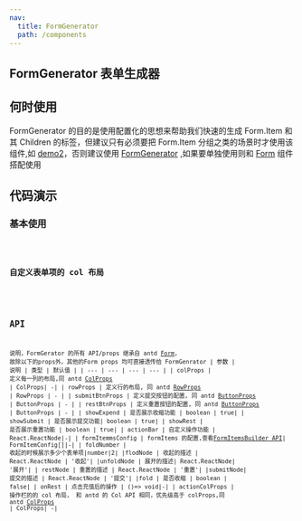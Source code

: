 ```yaml
---
nav:
  title: FormGenerator
  path: /components
---
```


## FormGenerator 表单生成器

## 何时使用

FormGenerator 的目的是使用配置化的思想来帮助我们快速的生成 Form.Item 和其 Children 的标签，但建议只有必须要把 Form.Item 分组之类的场景时才使用该组件,如 [demo2](/components/form-items-builder#自定义布局和其他标签的使用)，否则建议使用 [FormGenerator](/components/form-generator) ,如果要单独使用则和 [Form](https://ant-design.gitee.io/components/form-cn/) 组件搭配使用

## 代码演示

### 基本使用

 <code src="./demos/demo1.tsx"  title="一个配置化的搜索 bar">

### 自定义表单项的 col 布局

 <code src="./demos/demo2.tsx"  title="自定义表单">

## API
说明，FormGerator 的所有 API/props 继承自 antd [Form](https://ant-design.gitee.io/components/form-cn/), 故除以下的props外，其他的Form props 均可直接透传给 FormGenrator
| 参数 | 说明 | 类型 | 默认值 |
| --- | --- | --- | --- |
| colProps | 定义每一列的布局,同 antd [ColProps](https://ant-design.gitee.io/components/grid-cn/#Col) | ColProps| -|
| rowProps | 定义行的布局, 同 antd [RowProps](https://ant-design.gitee.io/components/grid-cn/#Row) | RowProps | - |
| submitBtnProps | 定义提交按钮的配置, 同 antd [ButtonProps](https://ant-design.gitee.io/components/button-cn/#API) | ButtonProps | - |
| restBtnProps | 定义重置按钮的配置, 同 antd [ButtonProps](https://ant-design.gitee.io/components/button-cn/#API) | ButtonProps | - |
| showExpend | 是否展示收缩功能 | boolean | true|
| showSubmit | 是否展示提交功能| boolean | true|
| showRest | 是否展示重置功能 | boolean | true|
| actionBar | 自定义操作功能 | React.ReactNode|-|
| formItemmsConfig | formItems 的配置,查看[FormItemsBuilder API]()| FormItemConfig[]|-|
| foldNumber | 收起的时候展示多少个表单项|number|2|
|flodNode | 收起的描述 | React.ReactNode | '收起'|
|unfoldNode | 展开的描述| React.ReactNode| '展开'|
| restNode | 重置的描述 | React.ReactNode | '重置'|
|submitNode| 提交的描述 | React.ReactNode | '提交'|
|fold | 是否收缩 | boolean | false|
| onRest | 点击充值后的操作 | ()=> void|-|
| actionColProps | 操作栏的的 col 布局， 和 antd 的 Col API 相同，优先级高于 colProps,同 antd [ColProps](https://ant-design.gitee.io/components/grid-cn/#Col) | ColProps| -|
